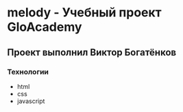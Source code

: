 # melody - Учебный проект GloAcademy
## Проект выполнил Виктор Богатёнков
### Технологии 
- html
- css
- javascript
